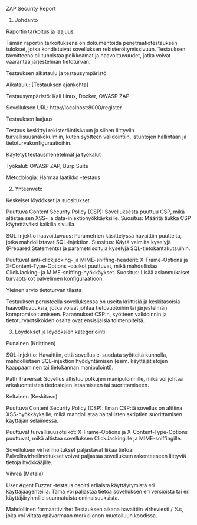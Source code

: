 ZAP Security Report
1. Johdanto

Raportin tarkoitus ja laajuus

Tämän raportin tarkoituksena on dokumentoida penetraatiotestauksen tulokset, jotka kohdistuivat sovelluksen rekisteröitymissivuun. Testauksen tavoitteena oli tunnistaa poikkeamat ja haavoittuvuudet, jotka voivat vaarantaa järjestelmän tietoturvan.

Testauksen aikataulu ja testausympäristö

Aikataulu: [Testauksen ajankohta]

Testausympäristö: Kali Linux, Docker, OWASP ZAP

Sovelluksen URL: http://localhost:8000/register

Testauksen laajuus

Testaus keskittyi rekisteröintisivuun ja siihen liittyviin turvallisuusnäkökulmiin, kuten syötteen validointiin, istuntojen hallintaan ja tietoturvakonfiguraatioihin.

Käytetyt testausmenetelmät ja työkalut

Työkalut: OWASP ZAP, Burp Suite

Metodologia: Harmaa laatikko -testaus

2. Yhteenveto

Keskeiset löydökset ja suositukset

Puuttuva Content Security Policy (CSP): Sovelluksesta puuttuu CSP, mikä altistaa sen XSS- ja data-injektiohyökkäyksille. Suositus: Määritä tiukka CSP käytettäväksi kaikilla sivuilla.

SQL-injektio haavoittuvuus: Parametrien käsittelyssä havaittiin puutteita, jotka mahdollistavat SQL-injektion. Suositus: Käytä valmiita kyselyjä (Prepared Statements) ja parametrisoituja kyselyjä SQL-tietokantakutsuihin.

Puuttuvat anti-clickjacking- ja MIME-sniffing-headerit: X-Frame-Options ja X-Content-Type-Options -otsikot puuttuvat, mikä mahdollistaa ClickJacking- ja MIME-sniffing-hyökkäykset. Suositus: Lisää asianmukaiset turvaotsikot palvelimen konfiguraatioon.

Yleinen arvio tietoturvan tilasta

Testauksen perusteella sovelluksessa on useita kriittisiä ja keskitasoisia haavoittuvuuksia, jotka voivat johtaa tietovuotoihin tai järjestelmän kompromisoitumiseen. Parannukset CSP:n, syötteen validoinnin ja tietoturvaotsikoiden osalta ovat ensisijaisia toimenpiteitä.

3. Löydökset ja löydöksien kategoriointi

Punainen (Kriittinen)

SQL-injektio: Havaittiin, että sovellus ei suodata syötteitä kunnolla, mahdollistaen SQL-injektion hyödyntämisen (esim. käyttäjätietojen kaappaaminen tai tietokannan manipulointi).

Path Traversal: Sovellus altistuu polkujen manipuloinnille, mikä voi johtaa arkaluonteisten tiedostojen lataamiseen tai suorittamiseen.

Keltainen (Keskitaso)

Puuttuva Content Security Policy (CSP): Ilman CSP:tä sovellus on alttiina XSS-hyökkäyksille, mikä mahdollistaa haitallisten skriptien suorittamisen käyttäjän selaimessa.

Puuttuvat turvallisuusotsikot: X-Frame-Options ja X-Content-Type-Options puuttuvat, mikä altistaa sovelluksen ClickJackingille ja MIME-sniffingille.

Sovelluksen virheilmoitukset paljastavat liikaa tietoa: Palvelinvirheilmoitukset voivat paljastaa sovelluksen rakenteeseen liittyviä tietoja hyökkääjille.

Vihreä (Matala)

User Agent Fuzzer -testaus osoitti erilaista käyttäytymistä eri käyttäjäagenteilla: Tämä voi paljastaa tietoa sovelluksen eri versioista tai eri käyttäjäryhmille suunnatuista ominaisuuksista.

Mahdollinen formaattivirhe: Testauksen aikana havaittiin virheviesti / %s, joka voi viitata epävarmaan merkkijonon muotoiluun koodissa.
